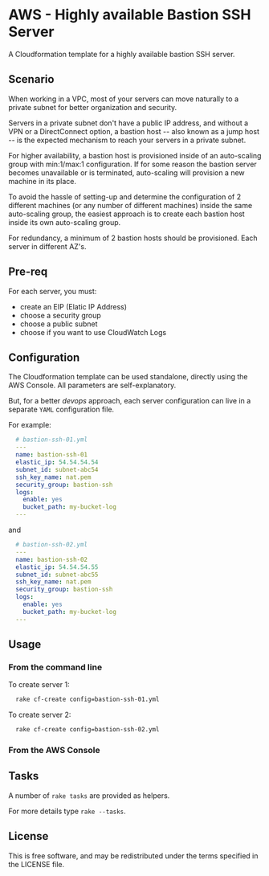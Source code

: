 # AWS - Highly available Bastion SSH Server

A Cloudformation template for a highly available bastion SSH server.


## Scenario

When working in a VPC, most of your servers can move naturally to a private subnet for better organization and security.

Servers in a private subnet don't have a public IP address, and without a VPN or a DirectConnect option, a bastion host -- also known as a jump host -- is the expected mechanism to reach your servers in a private subnet.

For higher availability, a bastion host is provisioned inside of an auto-scaling group with min:1/max:1 configuration. If for some reason the bastion server becomes unavailable or is terminated, auto-scaling will provision a new machine in its place.

To avoid the hassle of setting-up and determine the configuration of 2 different machines (or any number of different machines) inside the same auto-scaling group, the easiest approach is to create each bastion host inside its own auto-scaling group.

For redundancy, a minimum of 2 bastion hosts should be provisioned. Each server in different AZ's.

## Pre-req

For each server, you must:

  * create an EIP (Elatic IP Address)
  * choose a security group
  * choose a public subnet
  * choose if you want to use CloudWatch Logs

## Configuration

The Cloudformation template can be used standalone, directly using the AWS Console. All parameters are self-explanatory.

But, for a better *devops* approach, each server configuration can live in a separate `YAML` configuration file.

For example:

```yml
  # bastion-ssh-01.yml
  ---
  name: bastion-ssh-01
  elastic_ip: 54.54.54.54
  subnet_id: subnet-abc54
  ssh_key_name: nat.pem
  security_group: bastion-ssh
  logs:
    enable: yes
    bucket_path: my-bucket-log
  ---
```
and

```yml
  # bastion-ssh-02.yml
  ---
  name: bastion-ssh-02
  elastic_ip: 54.54.54.55
  subnet_id: subnet-abc55
  ssh_key_name: nat.pem
  security_group: bastion-ssh
  logs:
    enable: yes
    bucket_path: my-bucket-log
  ---
```


## Usage

### From the command line

To create server 1:

```bash
  rake cf-create config=bastion-ssh-01.yml
```

To create server 2:

```bash
  rake cf-create config=bastion-ssh-02.yml
```


### From the AWS Console


## Tasks

A number of `rake tasks` are provided as helpers. 

For more details type `rake --tasks`.


## License

This is free software, and may be redistributed under the terms specified in the LICENSE file.
